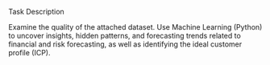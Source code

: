 Task Description

Examine the quality of the attached dataset.
Use Machine Learning (Python) to uncover insights, hidden patterns,
and forecasting trends related to financial and risk forecasting,
as well as identifying the ideal customer profile (ICP).
